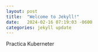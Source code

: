 ```yaml
---
layout: post
title:  "Welcome to Jekyll!"
date:   2024-02-16 07:19:03 -0600
categories: jekyll update
---
```


Practica Kuberneter